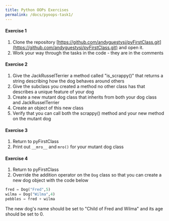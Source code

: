 ```yaml
---
title: Python OOPs Exercises
permalink: /docs/pyoops-task1/
---
```

#### Exercise 1 

1. Clone the repository [https://github.com/andyguestysj/pyFirstClass.git](https://github.com/andyguestysj/pyFirstClass.git) and open it.
2. Work your way through the tasks in the code - they are in the comments

#### Exercise 2 
1. Give the JackRusselTerrier a method called "is_scrappy()" that returns a string describing how the dog behaves around others
2. Give the subclass you created a method no other class has that describes a unique feature of your dog
3. Create a new mutant dog class that inherits from both your dog class and JackRusselTerrier
4. Create an object of this new class
5. Verify that you can call both the scrappy() method and your new method on the mutant dog

#### Exercise 3
1. Return to pyFirstClass
2. Print out `__mro__` and `mro()` for your mutant dog class

#### Exercise 4
1. Return to pyFirstClass
2. Override the addition operator on the `Dog` class so that you can create a new dog object with the code below
 
```python
fred = Dog("Fred",5)
wilma = Dog("Wilma",4)
pebbles = fred + wilma
```

The new dog's name should be set to "Child of Fred and Wilma" and its age should be set to 0.
